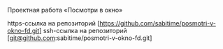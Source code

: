 Проектная работа «Посмотри в окно»

https-ссылка на репозиторий [https://github.com/sabitime/posmotri-v-okno-fd.git]
ssh-ссылка на репозиторий [git@github.com:sabitime/posmotri-v-okno-fd.git]